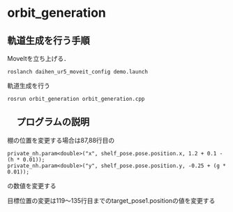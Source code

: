 # orbit_generation
## 軌道生成を行う手順

MoveItを立ち上げる．
```
roslanch daihen_ur5_moveit_config demo.launch
```
軌道生成を行う
```
rosrun orbit_generation orbit_generation.cpp
```
## 　プログラムの説明

棚の位置を変更する場合は87,88行目の
```
private_nh.param<double>("x", shelf_pose.pose.position.x, 1.2 + 0.1 - (h * 0.01));
private_nh.param<double>("y", shelf_pose.pose.position.y, -0.25 + (g * 0.01));
```
の数値を変更する

目標位置の変更は119〜135行目までのtarget_pose1.positionの値を変更する

